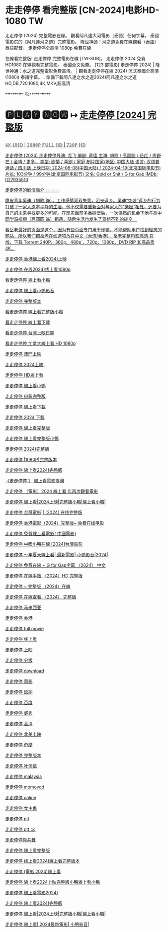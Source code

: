 # 走走停停 看完整版 [CN-2024]电影HD-1080 TW

<p dir="auto">走走停停 (2024) 完整電影在線。 觀看阿凡達大河電影（泰語）任何字幕。 泰國電影院的《阿凡達河之道》完整電影。 降世神通：河之道免費在線觀看（泰語）泰語配音。 走走停停全高清 1080p 免費在線</p>

<p dir="auto">在線看完整版! 走走停停 完整電影在線 [TW-SUB]。 走走停停 2024 免費 HD1080 在線觀看完整電影。 泰國全文免費。 [123 部電影] 走走停停 2024) | 降世神通：水之道完整電影免費高清。 | 觀看走走停停在線 2024) 流式泰國全高清 (1080i) 泰語字幕。 . 準備下載阿凡達之水之道2024)阿凡達之水之道HD,DB,720,1080,4K,MKV,超高清</p>

<p dir="auto">↤↤↤↤↤ ⧼▷̼⧽ ↦↦↦↦↦

# 🅿🅻🅰🆈 🅽🅾🆆 ↦ <a href="https://cinesecure.com/zh/movie/1272676/G-for-gap" rel="nofollow">走走停停 [2024] 完整版</p>

<p dir="auto">𝟜𝕂 𝕌ℍ𝔻 | 𝟙𝟘𝟠𝟘ℙ 𝔽𝕌𝕃𝕃 ℍ𝔻 | 𝟟𝟚𝟘ℙ ℍ𝔻</p>

<p dir="auto">走走停停 (2024)
走走停停导演: 龙飞
编剧: 黄佳
主演: 胡歌 / 高圆圆 / 岳红 / 周野芒 / 金靖 / 更多...
类型: 剧情 / 喜剧 / 家庭
制片国家/地区: 中国大陆
语言: 汉语普通话 / 四川话
上映日期: 2024-06-08(中国大陆) / 2024-04-19(北京国际电影节)
片长: 103分钟 / 99分钟(北京国际电影节)
又名: Gold or Shit / G for Gap
IMDb: tt27935510</p>

<p dir="auto">走走停停的剧情简介 · · · · · ·</p>
<p dir="auto">脆皮青年吴迪（胡歌 饰），工作感情双双失意，沮丧返乡。吴迪“突袭”返乡的行为打破了一家人原本平静的生活，他不仅需要重新面对与家人的“亲密”相处，还要为自己的未来寻找更多的可能。在现实面前多番碰壁后，一次偶然的机会下他与高中同学冯柳柳（高圆圆 饰）相遇，随后生活也发生了意想不到的转变。

<p dir="auto">看岳老最好的页面是这个，因为有些页面专门用于诈骗，不能帮助用户找到理想的网站，所以我们把岳老在线选项放在中文（台湾/香港），岳老完整电影高清 在线，下载 Torrent 240P、360p、480p´、720p、1080p、DVD RIP 和高品质 4K。</p>


<p dir="auto">走走停停 香港線上看2024)上映</p>

<p dir="auto">走走停停 在线2024)线上看1080p</p>

<p dir="auto">看走走停停 線上看小鴨</p>

<p dir="auto">走走停停 線上看小鴨影音</p>

<p dir="auto">走走停停 完整版本</p>

<p dir="auto">看走走停停 線上看完整版小鴨</p>

<p dir="auto">看走走停停 線上看下載</p>

<p dir="auto">看走走停停 台灣上映日期</p>

<p dir="auto">看走走停停 加拿大線上看 HD 1080p</p>

<p dir="auto">走走停停 澳門上映</p>

<p dir="auto">走走停停 2024上映,</p>

<p dir="auto">走走停停 HD線上看</p>

<p dir="auto">走走停停 線上看小鴨</p>

<p dir="auto">走走停停 电影完整版</p>

<p dir="auto">走走停停 線上看下載</p>

<p dir="auto">走走停停 2024 下載</p>

<p dir="auto">走走停停 線上看完整版</p>

<p dir="auto">走走停停 線上看完整版小鴨</p>

<p dir="auto">走走停停 2024)完整版</p>

<p dir="auto">走走停停 |1080P|完整版本</p>

<p dir="auto">走走停停 線上看2024)完整版</p>

<p dir="auto">《走走停停 》 線上看電影臺灣</p>

<p dir="auto">走走停停 （電影）2024 線上看 年再次觀看電影</p>

<p dir="auto">走走停停 線上看|2024上映|完整版小鴨|線上看小鴨|</p>

<p dir="auto">走走停停 台灣電影||  [2024] 在线完整版</p>

<p dir="auto">走走停停 香港電影（2024）完整版~ 免费在线电影</p>

<p dir="auto">走走停停 免費線上看電影( 中國電影)</p>

<p dir="auto">走走停停 中國小鴨在線  [2024]台灣電影</p>

<p dir="auto">走走停停 ～年夏天線上看| 最新電影| 小鴨影音|2024|</p>

<p dir="auto">走走停停 免費在線 ~ G for Gap字幕 （2024） 中文</p>

<p dir="auto">走走停停 在線手錶 （2024）HD 完整版 </p>

<p dir="auto">走走停停 ~ 完整版 （2024）在線</p>

<p dir="auto">走走停停 在線查看 （2024） 完整版</p>

<p dir="auto">走走停停 马来西亚</p>

<p dir="auto">走走停停 香港</p>

<p dir="auto">走走停停 full movie</p>

<p dir="auto">走走停停 线上看</p>

<p dir="auto">走走停停 上映</p>

<p dir="auto">走走停停 分级</p>

<p dir="auto">走走停停 download</p>

<p dir="auto">走走停停 電影</p>

<p dir="auto">走走停停 延期</p>

<p dir="auto">走走停停 百度</p>

<p dir="auto">走走停停 威秀</p>

<p dir="auto">走走停停 高清</p>

<p dir="auto">走走停停 北美上映</p>

<p dir="auto">走走停停 奇摩</p>

<p dir="auto">走走停停 完整版本</p>

<p dir="auto">走走停停 叶伟信</p>

<p dir="auto">走走停停 malaysia</p>

<p dir="auto">走走停停 momovod</p>

<p dir="auto">走走停停 online</p>

<p dir="auto">走走停停 女主角</p>

<p dir="auto">走走停停 ptt</p>

<p dir="auto">走走停停 ptt.cc</p>

<p dir="auto">走走停停你共舞</p>

<p dir="auto">走走停停 線上看完整版</p>

<p dir="auto">走走停停 线上看2024)線上看完整版本</p>

<p dir="auto">走走停停 (電影,2024)線上看</p>

<p dir="auto">走走停停 線上看2024上映完整版小鴨線上看小鴨</p>

<p dir="auto">走走停停 線上看電影2024)</p>

<p dir="auto">走走停停 線上看2024)完整版</p>

<p dir="auto">走走停停 線上看|2024上映|完整版小鴨|線上看小鴨|</p>

<p dir="auto">走走停停 線上看| 2024最新電影| 小鴨影音|</p>

